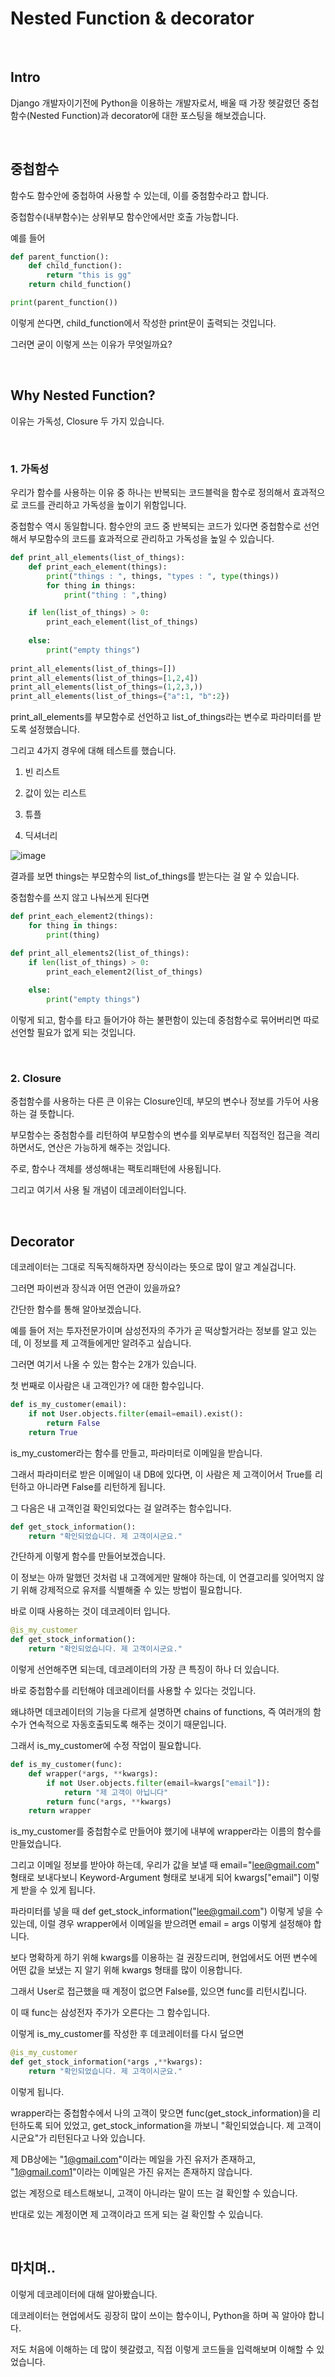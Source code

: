 # Nested Function & decorator

<br>

##  Intro

Django 개발자이기전에 Python을 이용하는 개발자로서, 배울 때 가장 헷갈렸던 중첩함수(Nested Function)과  decorator에 대한 포스팅을 해보겠습니다.

<br>

## 중첩함수


함수도 함수안에 중첩하여 사용할 수 있는데, 이를 중첨함수라고 합니다.

중첩함수(내부함수)는 상위부모 함수안에서만 호출 가능합니다.



예를 들어 
```python
def parent_function():
    def child_function():
        return "this is gg"
    return child_function()

print(parent_function())
```

이렇게 쓴다면, child_function에서 작성한 print문이 출력되는 것입니다.



그러면 굳이 이렇게 쓰는 이유가 무엇일까요?

<br>

## Why Nested Function?


이유는 가독성, Closure 두 가지 있습니다.

<br>

### 1. 가독성


우리가 함수를 사용하는 이유 중 하나는 반복되는 코드블럭을 함수로 정의해서 효과적으로 코드를 관리하고 가독성을 높이기 위함입니다.

중첩함수 역시 동일합니다. 함수안의 코드 중 반복되는 코드가 있다면 중첩함수로 선언해서 부모함수의 코드를 효과적으로 관리하고 가독성을 높일 수 있습니다.


```python
def print_all_elements(list_of_things):
    def print_each_element(things):
        print("things : ", things, "types : ", type(things))
        for thing in things:
            print("thing : ",thing)

    if len(list_of_things) > 0:
        print_each_element(list_of_things)
    
    else:
        print("empty things")
        
print_all_elements(list_of_things=[])
print_all_elements(list_of_things=[1,2,4])
print_all_elements(list_of_things=(1,2,3,))
print_all_elements(list_of_things={"a":1, "b":2})
```

print_all_elements를 부모함수로 선언하고 list_of_things라는 변수로 파라미터를 받도록 설정했습니다.

그리고 4가지 경우에 대해 테스트를 했습니다.

1. 빈 리스트

2. 값이 있는 리스트

3. 튜플

4. 딕셔너리



![image](https://user-images.githubusercontent.com/88086271/154831864-e6c8dd9c-9f79-4dc4-8d47-5817a8e0f11b.png)



결과를 보면 things는 부모함수의 list_of_things를 받는다는 걸 알 수 있습니다.



중첩함수를 쓰지 않고 나눠쓰게 된다면

```python
def print_each_element2(things):
    for thing in things:
        print(thing)

def print_all_elements2(list_of_things):
    if len(list_of_things) > 0:
        print_each_element2(list_of_things)
    
    else:
        print("empty things")
```


이렇게 되고, 함수를 타고 들어가야 하는 불편함이 있는데 중첨함수로 묶어버리면 따로 선언할 필요가 없게 되는 것입니다.


<br>


### 2. Closure


중첩함수를 사용하는 다른 큰 이유는 Closure인데, 부모의 변수나 정보를 가두어 사용하는 걸 뜻합니다.

부모함수는 중첨함수를 리턴하여 부모함수의 변수를 외부로부터 직접적인 접근을 격리하면서도, 연산은 가능하게 해주는 것입니다.

주로, 함수나 객체를 생성해내는 팩토리패턴에 사용됩니다.

그리고 여기서 사용 될 개념이 데코레이터입니다.


<br>


## Decorator

데코레이터는 그대로 직독직해하자면 장식이라는 뜻으로 많이 알고 계실겁니다.

그러면 파이썬과 장식과 어떤 연관이 있을까요?



간단한 함수를 통해 알아보겠습니다.



예를 들어 저는 투자전문가이며 삼성전자의 주가가 곧 떡상할거라는 정보를 알고 있는데, 이 정보를 제 고객들에게만 알려주고 싶습니다.

그러면 여기서 나올 수 있는 함수는 2개가 있습니다.



첫 번째로 이사람은 내 고객인가? 에 대한 함수입니다.


```python
def is_my_customer(email):
    if not User.objects.filter(email=email).exist():
        return False
    return True
```

is_my_customer라는 함수를 만들고, 파라미터로 이메일을 받습니다.


그래서 파라미터로 받은 이메일이 내 DB에 있다면, 이 사람은 제 고객이어서 True를 리턴하고 아니라면 False를 리턴하게 됩니다.



그 다음은 내 고객인걸 확인되었다는 걸 알려주는 함수입니다.

```python
def get_stock_information():
    return "확인되었습니다. 제 고객이시군요."
```

간단하게 이렇게 함수를 만들어보겠습니다.



이 정보는 아까 말했던 것처럼 내 고객에게만 말해야 하는데, 이 연결고리를 잊어먹지 않기 위해 강제적으로 유저를 식별해줄 수 있는 방법이 필요합니다.

바로 이때 사용하는 것이 데코레이터 입니다.


```python
@is_my_customer
def get_stock_information():
    return "확인되었습니다. 제 고객이시군요."
```

이렇게 선언해주면 되는데, 데코레이터의 가장 큰 특징이 하나 더 있습니다.

바로 중첩함수를 리턴해야 데코레이터를 사용할 수 있다는 것입니다.

왜냐하면 데코레이터의 기능을 다르게 설명하면 chains of functions, 즉 여러개의 함수가 연속적으로 자동호출되도록 해주는 것이기 때문입니다.

그래서  is_my_customer에 수정 작업이 필요합니다.


```python
def is_my_customer(func):
    def wrapper(*args, **kwargs):
        if not User.objects.filter(email=kwargs["email"]):
            return "제 고객이 아닙니다"
        return func(*args, **kwargs)
    return wrapper
```

is_my_customer를 중첩함수로 만들어야 했기에 내부에 wrapper라는 이름의 함수를 만들었습니다.



그리고 이메일 정보를 받아야 하는데, 우리가 값을 보낼 때 email="lee@gmail.com" 형태로 보내다보니 Keyword-Argument 형태로 보내게 되어 kwargs["email"] 이렇게 받을 수 있게 됩니다.

파라미터를 넣을 때 def get_stock_information("lee@gmail.com") 이렇게 넣을 수 있는데, 이럴 경우 wrapper에서 이메일을 받으려면  email = args 이렇게 설정해야 합니다.

보다 명확하게 하기 위해 kwargs를 이용하는 걸 권장드리며, 현업에서도 어떤 변수에 어떤 값을 보냈는 지 알기 위해 kwargs 형태를 많이 이용합니다.

그래서 User로 접근했을 때 계정이 없으면 False를, 있으면 func를 리턴시킵니다.

이 때 func는 삼성전자 주가가 오른다는 그 함수입니다.



이렇게 is_my_customer를 작성한 후 데코레이터를 다시 덮으면

```python
@is_my_customer
def get_stock_information(*args ,**kwargs):
    return "확인되었습니다. 제 고객이시군요."
```

이렇게 됩니다.



wrapper라는 중첩함수에서 나의 고객이 맞으면 func(get_stock_information)을 리턴하도록 되어 있었고, get_stock_information을 까보니 "확인되었습니다. 제 고객이시군요"가 리턴된다고 나와 있습니다.




제 DB상에는 "1@gmail.com"이라는 메일을 가진 유저가 존재하고, "1@gmail.com1"이라는 이메일은 가진 유저는 존재하지 않습니다.

없는 계정으로 테스트해보니, 고객이 아니라는 말이 뜨는 걸 확인할 수 있습니다.

반대로 있는 계정이면 제 고객이라고 뜨게 되는 걸 확인할 수 있습니다.



<br>

## 마치며..

이렇게 데코레이터에 대해 알아봤습니다.

데코레이터는 현업에서도 굉장히 많이 쓰이는 함수이니, Python을 하며 꼭 알아야 합니다.

저도 처음에 이해하는 데 많이 헷갈렸고, 직접 이렇게 코드들을 입력해보며 이해할 수 있었습니다.
